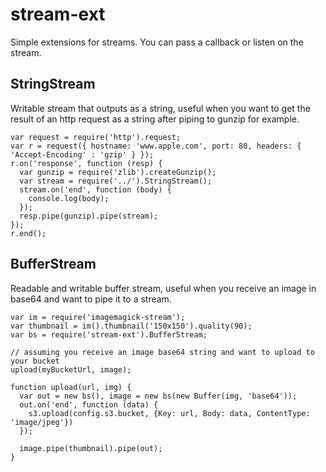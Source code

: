 # stream-ext

Simple extensions for streams. You can pass a callback or listen on the stream.

## StringStream

Writable stream that outputs as a string, useful when you want to get the result of an http request as a
string after piping to gunzip for example.

    var request = require('http').request;
    var r = request({ hostname: 'www.apple.com', port: 80, headers: { 'Accept-Encoding' : 'gzip' } });
    r.on('response', function (resp) {
      var gunzip = require('zlib').createGunzip();
      var stream = require('../').StringStream();
      stream.on('end', function (body) {
        console.log(body);
      });
      resp.pipe(gunzip).pipe(stream);
    });
    r.end();

## BufferStream

Readable and writable buffer stream, useful when you receive an image in base64 and want to pipe it to a stream.

    var im = require('imagemagick-stream');
    var thumbnail = im().thumbnail('150x150').quality(90);
    var bs = require('stream-ext').BufferStream;

    // assuming you receive an image base64 string and want to upload to your bucket
    upload(myBucketUrl, image);

    function upload(url, img) {
      var out = new bs(), image = new bs(new Buffer(img, 'base64'));
      out.on('end', function (data) {
        s3.upload(config.s3.bucket, {Key: url, Body: data, ContentType: 'image/jpeg'})
      });

      image.pipe(thumbnail).pipe(out);
    }